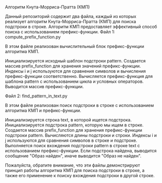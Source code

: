 Алгоритм Кнута-Морриса-Пратта (КМП)

Данный репозиторий содержит два файла, каждый из которых реализует алгоритм Кнута-Морриса-Пратта (КМП) для поиска подстроки в строке. 
Алгоритм КМП предоставляет эффективный способ поиска с использованием префикс-функции.
Файл 1: compute_prefix_function.py

В этом файле реализован вычислительный блок префикс-функции алгоритма КМП.

Инициализируется исходный шаблон подстроки pattern.
Создается массив prefix_function для хранения значений префикс-функции.
Индексы i и j используются для сравнения символов и вычисления префикс-функции соответственно.
Вычисляется префикс-функция для шаблона pattern с использованием цикла и условных операторов.
Выводится массив префикс-функции.

Файл 2: find_pattern_in_text.py

В этом файле реализован поиск подстроки в строке с использованием алгоритма КМП и префикс-функции.

Инициализируется строка text, в которой ищется подстрока.
Инициализируется подстрока pattern, которую мы ищем в строке.
Создается массив prefix_function для хранения префикс-функции подстроки pattern.
Вычисляются длины подстроки и строки.
Индексы i и j используются для сравнения символов в строке и подстроке.
Выполняется поиск вхождения подстроки pattern в строке text с использованием префикс-функции.
Если подстрока найдена, выводится сообщение "Образ найден", иначе выводится "Образ не найден".

Пожалуйста, обратите внимание, что эти файлы демонстрируют принцип работы алгоритма КМП для поиска подстроки в строке, а также его применение к поиску вхождения подстроки в другой строке.
